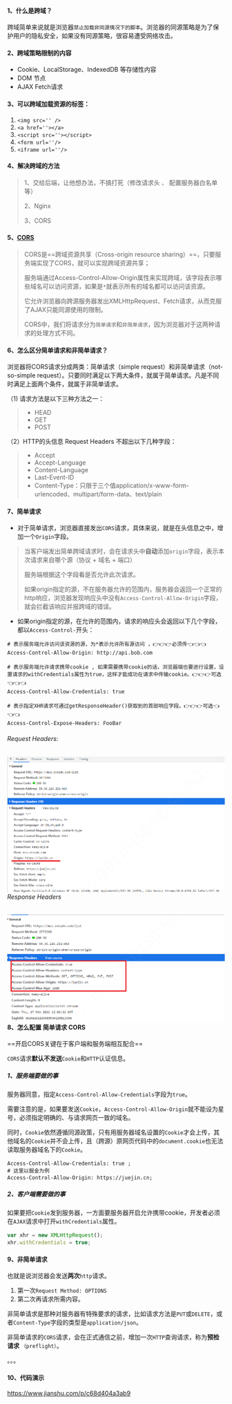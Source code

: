 #### 1、什么是跨域？

跨域简单来说就是浏览器`禁止加载非同源情况下的脚本`。浏览器的同源策略是为了保护用户的隐私安全，如果没有同源策略，很容易遭受网络攻击。

#### 2、跨域策略限制的内容

- Cookie、LocalStorage、IndexedDB 等存储性内容
- DOM 节点
- AJAX Fetch请求

#### 3、可以跨域加载资源的标签：

1. `<img src='' />`
2. `<a href=''></a>`
3. `<script src=''></script>`
4. `<form url=''/>`
5. `<iframe url=''/>`

#### 4、解决跨域的方法

> 1、交给后端，让他想办法，不搞打死（修改请求头 、 配置服务器白名单等）
>
> 2、Nginx
>
> 3、CORS

#### 5、[CORS](https://juejin.cn/post/6844903859068862472#heading-2)

> CORS是==跨域资源共享（Cross-origin resource sharing）==，只要服务端实现了CORS，就可以实现跨域资源共享；
>
> 服务端通过Access-Control-Allow-Origin属性来实现跨域，该字段表示哪些域名可以访问资源，如果是`*`就表示所有的域名都可以访问该资源。
>
> 它允许浏览器向跨源服务器发出XMLHttpRequest、Fetch请求，从而克服了AJAX只能同源使用的限制。
>
> CORS中，我们将请求分为`简单请求`和`非简单请求`，因为浏览器对于这两种请求的处理方式不同。

#### 6、怎么区分简单请求和非简单请求？

浏览器将CORS请求分成两类：简单请求（simple request）和非简单请求（not-so-simple request）。只要同时满足以下两大条件，就属于简单请求。凡是不同时满足上面两个条件，就属于非简单请求。

（1) 请求方法是以下三种方法之一：

> - HEAD
> - GET
> - POST

（2）HTTP的头信息 Request Headers 不超出以下几种字段：

> - Accept
> - Accept-Language
> - Content-Language
> - Last-Event-ID
> - Content-Type：只限于三个值application/x-www-form-urlencoded、multipart/form-data、text/plain

#### 7、简单请求

- 对于简单请求，浏览器直接发出`CORS`请求，具体来说，就是在头信息之中，增加一个`Origin`字段。

> 当客户端发出简单跨域请求时，会在请求头中**自动**添加`origin`字段，表示本次请求来自哪个源（协议 + 域名 + 端口）
>
> 服务端根据这个字段看是否允许此次请求。
>
> 如果origin指定的源，不在服务器允许的范围内，服务器会返回一个正常的http响应，浏览器发现响应头中没有`Access-Control-Allow-Origin`字段，就会拦截该响应并报跨域的错误。

- 如果origin指定的源，在允许的范围内，请求的响应头会返回以下几个字段，都以`Access-Control-`开头：

```shell
# 表示服务端允许访问该资源的源，为*表示允许所有源访问 ，👉👉👉必须传👈👈👈
Access-Control-Allow-Origin: http://api.bob.com 

# 表示服务端允许请求携带cookie , 如果需要携带cookie的话，浏览器端也要进行设置，设置请求的withCredentials属性为true，这样才能成功在请求中传输cookie。👉👉👉可选👈👈👈
Access-Control-Allow-Credentials: true

# 表示指定XHR请求可通过getResponseHeader()获取到的首部响应字段。👉👉👉可选👈👈👈
Access-Control-Expose-Headers: FooBar 
```

###### Request Headers:

<img src="https://raw.githubusercontent.com/JuntengMa/image/master/202202172003384.png" alt="image-20220217200303313" style="zoom:80%;float:left" />

###### Response Headers

<img src="https://raw.githubusercontent.com/JuntengMa/image/master/202202172008048.png" alt="image-20220217200810007" style="zoom:80%;float:left" />

#### 8、怎么配置 简单请求 CORS

==开启CORS关键在于客户端和服务端相互配合==

`CORS`请求**默认不发送**`Cookie`和`HTTP`认证信息。

##### 1、服务端要做的事

服务器同意，指定`Access-Control-Allow-Credentials`字段为`true`。

需要注意的是，如果要发送`Cookie`，`Access-Control-Allow-Origin`就不能设为星号，必须指定明确的、与请求网页一致的域名。

同时，`Cookie`依然遵循同源政策，只有用服务器域名设置的`Cookie`才会上传，其他域名的`Cookie`并不会上传，且（跨源）原网页代码中的`document.cookie`也无法读取服务器域名下的`Cookie`。

```shell
Access-Control-Allow-Credentials: true ;
# 这里以掘金为例
Access-Control-Allow-Origin: https://juejin.cn;
```

##### 2、客户端需要做的事

如果要把`Cookie`发到服务器，一方面要服务器开启允许携带cookie，开发者必须在`AJAX`请求中打开`withCredentials`属性。

```js
var xhr = new XMLHttpRequest();
xhr.withCredentials = true;
```

#### 9、非简单请求

也就是说浏览器会发送**两次**`http`请求。

1. 第一次`Request Method: OPTIONS`
2. 第二次再请求所需内容。

非简单请求是那种对服务器有特殊要求的请求，比如请求方法是`PUT`或`DELETE`，或者`Content-Type`字段的类型是`application/json`。

非简单请求的`CORS`请求，会在正式通信之前，增加一次`HTTP`查询请求，称为**预检请求** `（preflight）`。

。。。



#### 10、代码演示

https://www.jianshu.com/p/c68d404a3ab9

